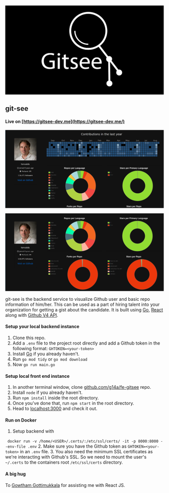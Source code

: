 ![](./src/static/gitsee.png)

## git-see

#### Live on [https://gitsee-dev.me](https://gitsee-dev.me/)

![](./src/static/torvalds1.png)

![](./src/static/torvalds2.png)


git-see is the backend service to visualize Github user and basic
repo information of him/her. This can be used as a part of hiring 
talent into your organization for getting a gist about the candidate.
It is built using [Go](golang.org), [React](https://reactjs.org/) along with [Github V4 API](https://developer.github.com/v4/).

#### Setup your local backend instance
1. Clone this repo.
2. Add a ```.env``` file to the project root directly and add a Github token in the
following  format:
    ```GHTOKEN=<your-token>```
3. Install [Go](golang.org) if you already haven't.
3. Run ```go mod tidy``` or ```go mod download```
4. Now ```go run main.go```

#### Setup local front end instance
1. In another terminal window, clone [github.com/g14a/fe-gitsee](github.com/g14a/fe-gitsee) repo.
2. Install ```node``` if you already haven't.
3. Run ```npm install``` inside the root directory.
4. Once you've done that, run ```npm start``` in the root directory.
5. Head to [localhost:3000](localhost:3000) and check it out.

#### Run on Docker
1. Setup backend with
 
``` docker run -v /home/<USER>/.certs/:/etc/ssl/certs/ -it -p 8000:8000 --env-file .env```
2. Make sure you have the Github token as  ```GHTOKEN=<your-token>``` in an ```.env``` file.
3. You also need the minimum SSL certificates as we're interacting with Github's SSL. So we need to mount
the user's ```~/.certs``` to the containers root ```/etc/ssl/certs``` directory.


#### A big hug
To [Gowtham Gottimukkala](https://github.com/GowthamGottimukkala) for assisting me with React JS.